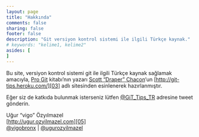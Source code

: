 ```yaml
---
layout: page
title: "Hakkında"
comments: false
sharing: false
footer: false
description: "Git versiyon kontrol sistemi ile ilgili Türkçe kaynak."
# keywords: "kelime1, kelime2"
asides: [
]
---
```

Bu site, versiyon kontrol sistemi git ile ilgili Türkçe kaynak sağlamak
amacıyla, [Pro Git][01] kitabı’nın yazarı [Scott “Draper” Chacon][02]‘un
[http://git-tips.heroku.com/][03] adlı sitesinden esinlenerek hazırlanmıştır.

Eğer siz de katkıda bulunmak isterseniz lütfen [@GiT_Tips_TR][04]
adresine tweet gönderin.

Uğur “vigo” Özyılmazel  
[http://ugur.ozyilmazel.com][05]  
[@vigobronx][06] | [@ugurozyilmazel][07]

[01]: http://git-scm.com/book "Pro Git"
[02]: http://twitter.com/chacon "Scott Chacon"
[03]: http://git-tips.heroku.com/ "Git Tips"
[04]: http://twitter.com/GiT_Tips_TR
[05]: http://ugur.ozyilmazel.com "Uğur Özyılmazel"
[06]: http://twitter.com/vigobronx "vigo"
[07]: http://twitter.com/ugurozyilmazel "vigo"